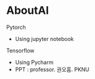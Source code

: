 # AboutAI

Pytorch
- Using jupyter notebook

Tensorflow
- Using Pycharm
- PPT : professor. 권오흠. PKNU
